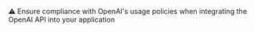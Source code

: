 ⚠️ Ensure compliance with OpenAI's usage policies when integrating the OpenAI API into your application
